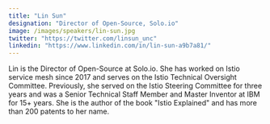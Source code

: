 ```yaml
---
title: "Lin Sun"
designation: "Director of Open-Source, Solo.io"
image: /images/speakers/lin-sun.jpg
twitter: "https://twitter.com/linsun_unc"
linkedin: "https://www.linkedin.com/in/lin-sun-a9b7a81/"
---
```


Lin is the Director of Open-Source at Solo.io. She has worked on Istio service mesh since 2017 and serves on the Istio Technical Oversight Committee. Previously, she served on the Istio Steering Committee for three years and was a Senior Technical Staff Member and Master Inventor at IBM for 15+ years. She is the author of the book "Istio Explained" and has more than 200 patents to her name.